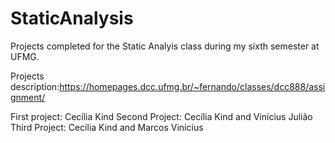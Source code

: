 # StaticAnalysis
Projects completed for the Static Analyis class during my sixth semester at UFMG.

Projects description:https://homepages.dcc.ufmg.br/~fernando/classes/dcc888/assignment/

First project: Cecília Kind
Second Project: Cecília Kind and Vinícius Julião
Third Project: Cecília Kind and Marcos Vinicius
